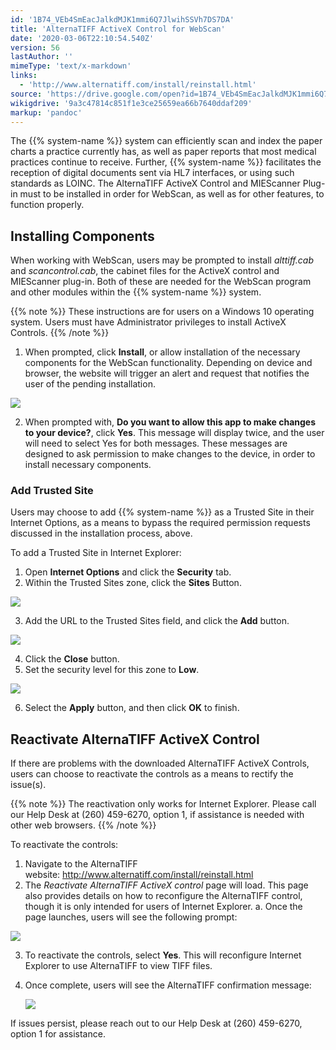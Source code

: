 ```yaml
---
id: '1B74_VEb4SmEacJalkdMJK1mmi6Q7JlwihSSVh7DS7DA'
title: 'AlternaTIFF ActiveX Control for WebScan'
date: '2020-03-06T22:10:54.540Z'
version: 56
lastAuthor: ''
mimeType: 'text/x-markdown'
links:
  - 'http://www.alternatiff.com/install/reinstall.html'
source: 'https://drive.google.com/open?id=1B74_VEb4SmEacJalkdMJK1mmi6Q7JlwihSSVh7DS7DA'
wikigdrive: '9a3c47814c851f1e3ce25659ea66b7640ddaf209'
markup: 'pandoc'
---
```

The {{% system-name %}} system can efficiently scan and index the paper charts a practice currently has, as well as paper reports that most medical practices continue to receive. Further, {{% system-name %}} facilitates the reception of digital documents sent via HL7 interfaces, or using such standards as LOINC. The AlternaTIFF ActiveX Control and MIEScanner Plug-in must to be installed in order for WebScan, as well as for other features, to function properly.

## Installing Components

When working with WebScan, users may be prompted to install *alttiff.cab* and *scancontrol.cab*, the cabinet files for the ActiveX control and MIEScanner plug-in. Both of these are needed for the WebScan program and other modules within the {{% system-name %}} system.

{{% note %}}
These instructions are for users on a Windows 10 operating system. Users must have Administrator privileges to install ActiveX Controls.
{{% /note %}}

1. When prompted, click <strong>Install</strong>, or allow installation of the necessary components for the WebScan functionality. Depending on device and browser, the website will trigger an alert and request that notifies the user of the pending installation.

![](../alternatiff-activex-control-for-webscan.assets/209dc1507aa19fc9b9347d65783aa802.jpg)

2. When prompted with, <strong>Do you want to allow this app to make changes to your device?</strong>, click <strong>Yes</strong>. This message will display twice, and the user will need to select Yes for both messages. These messages are designed to ask permission to make changes to the device, in order to install necessary components.

### Add Trusted Site

Users may choose to add {{% system-name %}} as a Trusted Site in their Internet Options, as a means to bypass the required permission requests discussed in the installation process, above.

To add a Trusted Site in Internet Explorer:

1. Open <strong>Internet Options</strong> and click the <strong>Security</strong> tab.
2. Within the Trusted Sites zone, click the <strong>Sites</strong> Button.

![](../alternatiff-activex-control-for-webscan.assets/0bd3490308be54b07582856f3d5e8c6e.jpg)

3. Add the URL to the Trusted Sites field, and click the <strong>Add</strong> button.

![](../alternatiff-activex-control-for-webscan.assets/afe3b86a1b04107fbca4f2d42feb78d3.jpg)

4. Click the <strong>Close</strong> button.
5. Set the security level for this zone to <strong>Low</strong>.

![](../alternatiff-activex-control-for-webscan.assets/489a39656046e9ccf87e6c0caafb731f.jpg)

6. Select the <strong>Apply</strong> button, and then click <strong>OK</strong> to finish.

## Reactivate AlternaTIFF ActiveX Control

If there are problems with the downloaded AlternaTIFF ActiveX Controls, users can choose to reactivate the controls as a means to rectify the issue(s).

{{% note %}}
The reactivation only works for Internet Explorer. Please call our Help Desk at (260) 459-6270, option 1, if assistance is needed with other web browsers.
{{% /note %}}

To reactivate the controls:

1. Navigate to the AlternaTIFF website: http://www.alternatiff.com/install/reinstall.html
2. The <em>Reactivate AlternaTIFF ActiveX control</em> page will load. This page also provides details on how to reconfigure the AlternaTIFF control, though it is only intended for users of Internet Explorer.
    a.  Once the page launches, users will see the following prompt:

![](../alternatiff-activex-control-for-webscan.assets/c93d1514034360cb9ccea1795e85e624.png)

3. To reactivate the controls, select <strong>Yes</strong>. This will reconfigure Internet Explorer to use AlternaTIFF to view TIFF files.
4. Once complete, users will see the AlternaTIFF confirmation message:

    ![](../alternatiff-activex-control-for-webscan.assets/3a04ccd75c101d8b225e2a97dfabf34a.png)

If issues persist, please reach out to our Help Desk at (260) 459-6270, option 1 for assistance.
